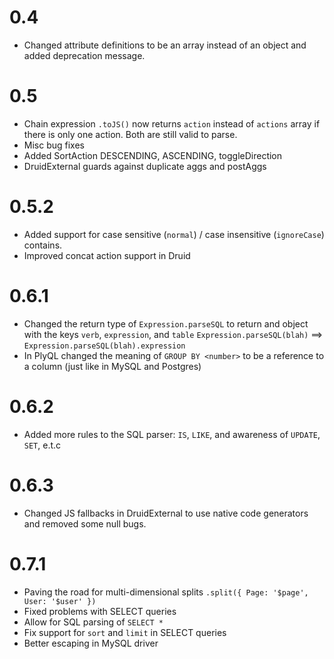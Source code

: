 # 0.4

- Changed attribute definitions to be an array instead of an object and added deprecation message. 

# 0.5

- Chain expression `.toJS()` now returns `action` instead of `actions` array if there is only one action.
  Both are still valid to parse.
- Misc bug fixes
- Added SortAction DESCENDING, ASCENDING, toggleDirection
- DruidExternal guards against duplicate aggs and postAggs

# 0.5.2

- Added support for case sensitive (`normal`) / case insensitive (`ignoreCase`) contains.
- Improved concat action support in Druid

# 0.6.1

- Changed the return type of `Expression.parseSQL` to return and object with the keys `verb`, `expression`, and `table`
  `Expression.parseSQL(blah)` ==> `Expression.parseSQL(blah).expression`
- In PlyQL changed the meaning of `GROUP BY <number>` to be a reference to a column (just like in MySQL and Postgres)

# 0.6.2

- Added more rules to the SQL parser: `IS`, `LIKE`, and awareness of `UPDATE`, `SET`, e.t.c
 
# 0.6.3

- Changed JS fallbacks in DruidExternal to use native code generators and removed some null bugs. 

# 0.7.1

- Paving the road for multi-dimensional splits `.split({ Page: '$page', User: '$user' })`
- Fixed problems with SELECT queries
- Allow for SQL parsing of `SELECT *`
- Fix support for `sort` and `limit` in SELECT queries
- Better escaping in MySQL driver
